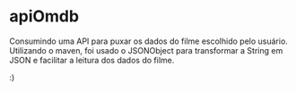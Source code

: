 # apiOmdb
 Consumindo uma API para puxar os dados do filme escolhido pelo usuário.
 Utilizando o maven, foi usado o JSONObject para transformar a String em JSON e facilitar a leitura dos dados do filme.
 
 :)

